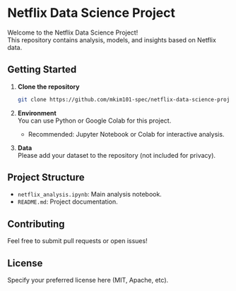 # Netflix Data Science Project

Welcome to the Netflix Data Science Project!  
This repository contains analysis, models, and insights based on Netflix data.

## Getting Started

1. **Clone the repository**  
   ```bash
   git clone https://github.com/mkim101-spec/netflix-data-science-project.git
   ```

2. **Environment**  
   You can use Python or Google Colab for this project.  
   - Recommended: Jupyter Notebook or Colab for interactive analysis.

3. **Data**  
   Please add your dataset to the repository (not included for privacy).

## Project Structure

- `netflix_analysis.ipynb`: Main analysis notebook.
- `README.md`: Project documentation.

## Contributing

Feel free to submit pull requests or open issues!

## License

Specify your preferred license here (MIT, Apache, etc).